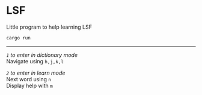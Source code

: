 # LSF

Little program to help learning LSF  

```sh
cargo run
```

---
  
*`1` to enter in dictionary mode*  
Navigate using `h,j,k,l`  

*`2` to enter in learn mode*  
Next word using `n`  
Display help with `m`  
